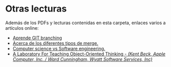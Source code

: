 # Otras lecturas

Además de los PDFs y lecturas contenidas en esta carpeta, enlaces varios a artículos online:

* [Aprende GIT branching](https://learngitbranching.js.org/?locale=es_ES)
* [Acerca de los diferentes tipos de merge.](https://rietta.com/blog/github-merge-types/)
* [Computer science vs Software engineering.](https://interestingengineering.com/computer-science-vs-software-engineering-how-are-they-different)
* [A Laboratory For Teaching Object-Oriented Thinking - *(Kent Beck, Apple Computer, Inc. / Ward Cunningham, Wyatt Software Services, Inc)*](http://c2.com/doc/oopsla89/paper.html)